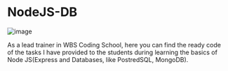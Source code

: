 # NodeJS-DB
![image](https://user-images.githubusercontent.com/50246408/214015545-1d5fc0cc-b1a8-4faf-bfa5-2ae592a9673a.png)

As a lead trainer in WBS Coding School, here you can find the ready code of the tasks I have provided to the students during learning the basics of Node JS(Express and Databases, like PostredSQL, MongoDB). 
